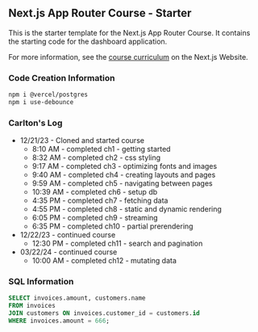 ## Next.js App Router Course - Starter

This is the starter template for the Next.js App Router Course. It contains the starting code for the dashboard application.

For more information, see the [course curriculum](https://nextjs.org/learn) on the Next.js Website.

### Code Creation Information

```bash
npm i @vercel/postgres
npm i use-debounce
```

### Carlton's Log

- 12/21/23 - Cloned and started course
  - 8:10 AM - completed ch1 - getting started
  - 8:32 AM - completed ch2 - css styling
  - 9:17 AM - completed ch3 - optimizing fonts and images
  - 9:40 AM - completed ch4 - creating layouts and pages
  - 9:59 AM - completed ch5 - navigating between pages
  - 10:39 AM - completed ch6 - setup db
  - 4:35 PM - completed ch7 - fetching data
  - 4:55 PM - completed ch8 - static and dynamic rendering
  - 6:05 PM - completed ch9 - streaming
  - 6:35 PM - completed ch10 - partial prerendering
- 12/22/23 - continued course
  - 12:30 PM - completed ch11 - search and pagination
- 03/22/24 - continued course
  - 10:00 AM - completed ch12 - mutating data

### SQL Information

```sql
SELECT invoices.amount, customers.name
FROM invoices
JOIN customers ON invoices.customer_id = customers.id
WHERE invoices.amount = 666;
```
